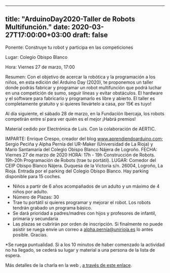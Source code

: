 
---
title: "ArduinoDay2020-Taller de Robots Multifunción."
date: 2020-03-27T17:00:00+03:00
draft: false
---

Ponente: Construye tu robot y participa en las competiciones

Lugar: Colegio Obispo Blanco

Hora: Viernes 27 de marzo, 17:00

Resumen: Con el objetivo de acercar la robótica y la programación a los niños, en esta edición del Arduino Day (2020), te proponemos un taller donde podrás fabricar y programar un robot multifunción que podrá luchar en una competición de sumo, seguir líneas y evitar obstáculos. El hardware y el software para fabricarlo y programarlo es libre y abierto. El taller es completamente gratuito y si quieres llevártelo a casa, por 15€ es tuyo!

Al día siguiente, el sábado 28 de marzo, en la Fundación Ibercaja, los robots competirán entre sí para ver quién es el mejor ¡Habrá premios! 

Material cedido por Electrónica de Luis. Con la colaboración de AERTIC.

IMPARTE: Enrique Crespo, creador del blog www.aprendiendoarduino.com; Sergio Peciña y Alpha Pernía del UR-Maker (Universidad de La Rioja) y Mario Santamaría del Colegio Obispo Blanco Nájera de Logroño.
FECHA: Viernes 27 de marzo de 2020
HORA: 17h - 19h Construcción de Robots. 19h-20h Programación de Robots (trae tu portátil).
LUGAR: Comedor del CEIP Obispo Blanco Nájera. Duquesa de la Victoria s/n. 26004, Logroño, La Rioja. Entrada por el parking del Colegio Obispo Blanco. Hay parking disponible para 15 coches.

* Niños a partir de 6 años acompañados de un adulto y un máximo de 4 niños por adulto.
* Número de Plazas: 30
* Trae tu portátil si quieres programar y mejorar el robot. Los robots tendrán grabado un programa básico.
* Se dará prioridad a padres/madres con hijos y profesores de infantil, primaria y secundaria
* Las plazas se cubrirán por orden de inscripción. Si finalmente no puede asistir se ruega envíe un correo a alpha.pernia@unirioja.es lo antes posible. Gracias.

*Se ruega puntualidad. Si a los 10 minutos de haber comenzado la actividad no ha llegado, se cederá su lugar y material a una persona de la lista de espera.



<!--more-->

Más detalles de la charla en la web , <a href="https://www.aprendiendoarduino.com/talleres/arduino-day-la-rioja-2020/">a través de este enlace</a>.
